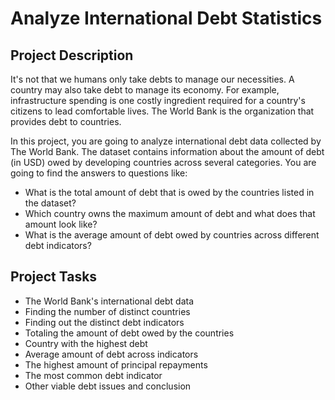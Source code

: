 # Analyze International Debt Statistics

## Project Description

It's not that we humans only take debts to manage our necessities. A country may also take debt to manage its economy. For example, infrastructure spending is one costly ingredient required for a country's citizens to lead comfortable lives. The World Bank is the organization that provides debt to countries.

In this project, you are going to analyze international debt data collected by The World Bank. The dataset contains information about the amount of debt (in USD) owed by developing countries across several categories. You are going to find the answers to questions like:
- What is the total amount of debt that is owed by the countries listed in the dataset?
- Which country owns the maximum amount of debt and what does that amount look like?
- What is the average amount of debt owed by countries across different debt indicators?

## Project Tasks
- The World Bank's international debt data
- Finding the number of distinct countries
- Finding out the distinct debt indicators
- Totaling the amount of debt owed by the countries
- Country with the highest debt
- Average amount of debt across indicators
- The highest amount of principal repayments
- The most common debt indicator
- Other viable debt issues and conclusion
